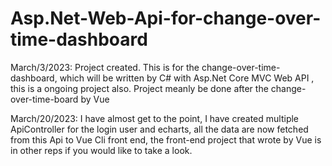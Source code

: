 # Asp.Net-Web-Api-for-change-over-time-dashboard
 March/3/2023: Project created. This is for the change-over-time-dashboard, which will be written by C# with Asp.Net Core MVC Web API , this is a ongoing project also. Project meanly be done after the change-over-time-board by Vue

March/20/2023: I have almost get to the point, I have created multiple ApiController for the login user and echarts, all the data are now fetched from this Api to Vue Cli front end, the front-end project that wrote by Vue is in other reps if you would like to take a look.
